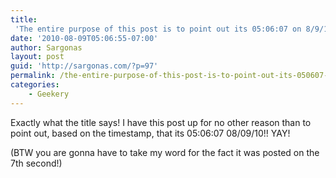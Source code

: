 ```yaml
---
title:
 'The entire purpose of this post is to point out its 05:06:07 on 8/9/10'
date: '2010-08-09T05:06:55-07:00'
author: Sargonas
layout: post
guid: 'http://sargonas.com/?p=97'
permalink: /the-entire-purpose-of-this-post-is-to-point-out-its-050607-on-8910/
categories:
    - Geekery
---
```


Exactly what the title says! I have this post up for no other reason than to point out, based on the timestamp, that its 05:06:07 08/09/10!! YAY!

(BTW you are gonna have to take my word for the fact it was posted on the 7th second!)